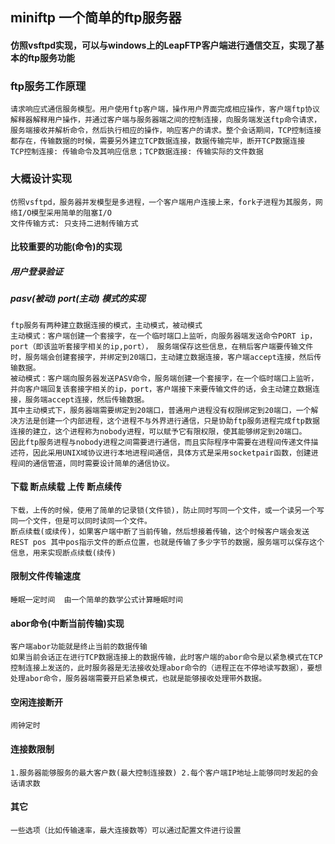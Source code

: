 ## miniftp 一个简单的ftp服务器

#### 仿照vsftpd实现，可以与windows上的LeapFTP客户端进行通信交互，实现了基本的ftp服务功能

### ftp服务工作原理

    请求响应式通信服务模型。用户使用ftp客户端，操作用户界面完成相应操作，客户端ftp协议解释器解释用户操作，并通过客户端与服务器端之间的控制连接，向服务端发送ftp命令请求，服务端接收并解析命令，然后执行相应的操作，响应客户的请求。整个会话期间，TCP控制连接都存在，传输数据的时候，需要另外建立TCP数据连接，数据传输完毕，断开TCP数据连接
    TCP控制连接: 传输命令及其响应信息；TCP数据连接: 传输实际的文件数据

### 大概设计实现

    仿照vsftpd，服务器并发模型是多进程，一个客户端用户连接上来，fork子进程为其服务，网络I/O模型采用简单的阻塞I/O
    文件传输方式: 只支持二进制传输方式

#### 比较重要的功能(命令)的实现

##### 用户登录验证

##### pasv(被动)  port(主动) 模式的实现

    ftp服务有两种建立数据连接的模式，主动模式，被动模式
    主动模式：客户端创建一个套接字，在一个临时端口上监听，向服务器端发送命令PORT ip，port（即该监听套接字相关的ip,port）， 服务端保存这些信息，在稍后客户端要传输文件时，服务端会创建套接字，并绑定到20端口，主动建立数据连接，客户端accept连接，然后传输数据。
    被动模式：客户端向服务器发送PASV命令，服务端创建一个套接字，在一个临时端口上监听，并向客户端回复该套接字相关的ip，port，客户端接下来要传输文件的话，会主动建立数据连接，服务端accept连接，然后传输数据。
    其中主动模式下，服务器端需要绑定到20端口，普通用户进程没有权限绑定到20端口，一个解决方法是创建一个内部进程，这个进程不与外界进行通信，只是协助ftp服务进程完成ftp数据连接的建立，这个进程称为nobody进程，可以赋予它有限权限，使其能够绑定到20端口。
    因此ftp服务进程与nobody进程之间需要进行通信，而且实际程序中需要在进程间传递文件描述符，因此采用UNIX域协议进行本地进程间通信，具体方式是采用socketpair函数，创建进程间的通信管道，同时需要设计简单的通信协议。

#### 下载 断点续载	上传 断点续传
    下载，上传的时候，使用了简单的记录锁(文件锁)，防止同时写同一个文件，或一个读另一个写同一个文件，但是可以同时读同一个文件。
    断点续载(或续传)，如果客户端中断了当前传输，然后想接着传输，这个时候客户端会发送 REST pos 其中pos指示文件的断点位置，也就是传输了多少字节的数据，服务端可以保存这个信息，用来实现断点续载(续传)

#### 限制文件传输速度  
    睡眠一定时间  由一个简单的数学公式计算睡眠时间

#### abor命令(中断当前传输)实现
    客户端abor功能就是终止当前的数据传输
    如果当前会话正在进行TCP数据连接上的数据传输，此时客户端的abor命令是以紧急模式在TCP控制连接上发送的，此时服务器是无法接收处理abor命令的（进程正在不停地读写数据），要想处理abor命令，服务器端需要开启紧急模式，也就是能够接收处理带外数据。

#### 空闲连接断开
	闹钟定时 

#### 连接数限制
	1.服务器能够服务的最大客户数(最大控制连接数) 2.每个客户端IP地址上能够同时发起的会话请求数

#### 其它
	一些选项（比如传输速率，最大连接数等）可以通过配置文件进行设置